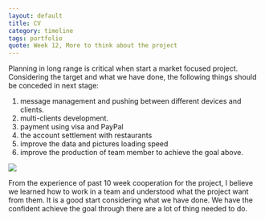 ```yaml
---
layout: default
title: CV
category: timeline
tags: portfolio
quote: Week 12, More to think about the project
---
```


Planning in long range is critical when start a market focused project. Considering the target and what we have done, the following things should be conceded in next stage:

1. message management and pushing between different devices and clients.
2. multi-clients development.
3. payment using visa and PayPal
4. the account settlement with restaurants
5. improve the data and pictures loading speed
6. improve the production of team member to achieve the goal above.

<img style="background:#FFF" src="http://webdesignresponsivo.com.br/wp-content/uploads/2014/12/devices.png"/>

From the experience of past 10 week cooperation for the project, I believe we learned how to work in a team and understood what the project want from them. It is a good start considering what we have done. We have the confident achieve the goal through there are a lot of thing needed to do.
